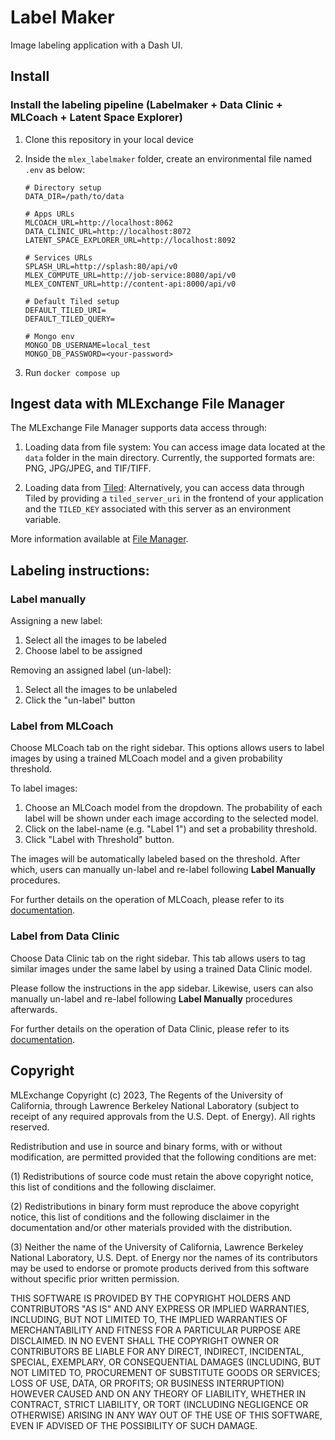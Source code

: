 # Label Maker
Image labeling application with a Dash UI.

## Install

### Install the labeling pipeline (Labelmaker + Data Clinic + MLCoach + Latent Space Explorer)
1. Clone this repository in your local device

2. Inside the `mlex_labelmaker` folder, create an environmental file named `.env` as below:

	```
	# Directory setup
	DATA_DIR=/path/to/data

	# Apps URLs
	MLCOACH_URL=http://localhost:8062
	DATA_CLINIC_URL=http://localhost:8072
	LATENT_SPACE_EXPLORER_URL=http://localhost:8092

	# Services URLs
	SPLASH_URL=http://splash:80/api/v0
	MLEX_COMPUTE_URL=http://job-service:8080/api/v0
	MLEX_CONTENT_URL=http://content-api:8000/api/v0

	# Default Tiled setup
	DEFAULT_TILED_URI=
	DEFAULT_TILED_QUERY=

	# Mongo env
	MONGO_DB_USERNAME=local_test
	MONGO_DB_PASSWORD=<your-password>
	```

3. Run `docker compose up`

## Ingest data with MLExchange File Manager

The MLExchange File Manager supports data access through:

1. Loading data from file system: You can access image data located at the ```data``` folder in the main directory. Currently, the supported formats are: PNG, JPG/JPEG, and TIF/TIFF.

2. Loading data from [Tiled](https://blueskyproject.io/tiled/): Alternatively, you can access data through Tiled by providing a ```tiled_server_uri``` in the frontend of your application and the ```TILED_KEY``` associated with this server as an environment variable.

More information available at [File Manager](https://github.com/mlexchange/mlex_file_manager).


## Labeling instructions:

### Label manually
Assigning a new label:
1. Select all the images to be labeled
2. Choose label to be assigned

Removing an assigned label (un-label):
1. Select all the images to be unlabeled
2. Click the "un-label" button

### Label from MLCoach
Choose MLCoach tab on the right sidebar. This options allows users to label images by using a trained MLCoach model and a given probability threshold.

To label images:

1. Choose an MLCoach model from the dropdown. The probability of each label will be shown under each image according to
the selected model.
2. Click on the label-name (e.g. "Label 1") and set a probability threshold.
3. Click "Label with Threshold" button.

The images will be automatically labeled based on the threshold. After which, users can manually un-label and re-label
following **Label Manually** procedures.

For further details on the operation of MLCoach, please refer to its [documentation](https://github.com/mlexchange/mlex_mlcoach).

### Label from Data Clinic
Choose Data Clinic tab on the right sidebar. This tab allows users to tag similar images under the same label by using a trained Data Clinic model.

Please follow the instructions in the app sidebar. Likewise, users can also manually un-label and re-label following **Label Manually** procedures afterwards.

For further details on the operation of Data Clinic, please refer to its [documentation](https://github.com/mlexchange/mlex_data_clinic).


## Copyright
MLExchange Copyright (c) 2023, The Regents of the University of California,
through Lawrence Berkeley National Laboratory (subject to receipt of
any required approvals from the U.S. Dept. of Energy). All rights reserved.

Redistribution and use in source and binary forms, with or without
modification, are permitted provided that the following conditions are met:

(1) Redistributions of source code must retain the above copyright notice,
this list of conditions and the following disclaimer.

(2) Redistributions in binary form must reproduce the above copyright
notice, this list of conditions and the following disclaimer in the
documentation and/or other materials provided with the distribution.

(3) Neither the name of the University of California, Lawrence Berkeley
National Laboratory, U.S. Dept. of Energy nor the names of its contributors
may be used to endorse or promote products derived from this software
without specific prior written permission.


THIS SOFTWARE IS PROVIDED BY THE COPYRIGHT HOLDERS AND CONTRIBUTORS "AS IS"
AND ANY EXPRESS OR IMPLIED WARRANTIES, INCLUDING, BUT NOT LIMITED TO, THE
IMPLIED WARRANTIES OF MERCHANTABILITY AND FITNESS FOR A PARTICULAR PURPOSE
ARE DISCLAIMED. IN NO EVENT SHALL THE COPYRIGHT OWNER OR CONTRIBUTORS BE
LIABLE FOR ANY DIRECT, INDIRECT, INCIDENTAL, SPECIAL, EXEMPLARY, OR
CONSEQUENTIAL DAMAGES (INCLUDING, BUT NOT LIMITED TO, PROCUREMENT OF
SUBSTITUTE GOODS OR SERVICES; LOSS OF USE, DATA, OR PROFITS; OR BUSINESS
INTERRUPTION) HOWEVER CAUSED AND ON ANY THEORY OF LIABILITY, WHETHER IN
CONTRACT, STRICT LIABILITY, OR TORT (INCLUDING NEGLIGENCE OR OTHERWISE)
ARISING IN ANY WAY OUT OF THE USE OF THIS SOFTWARE, EVEN IF ADVISED OF THE
POSSIBILITY OF SUCH DAMAGE.
